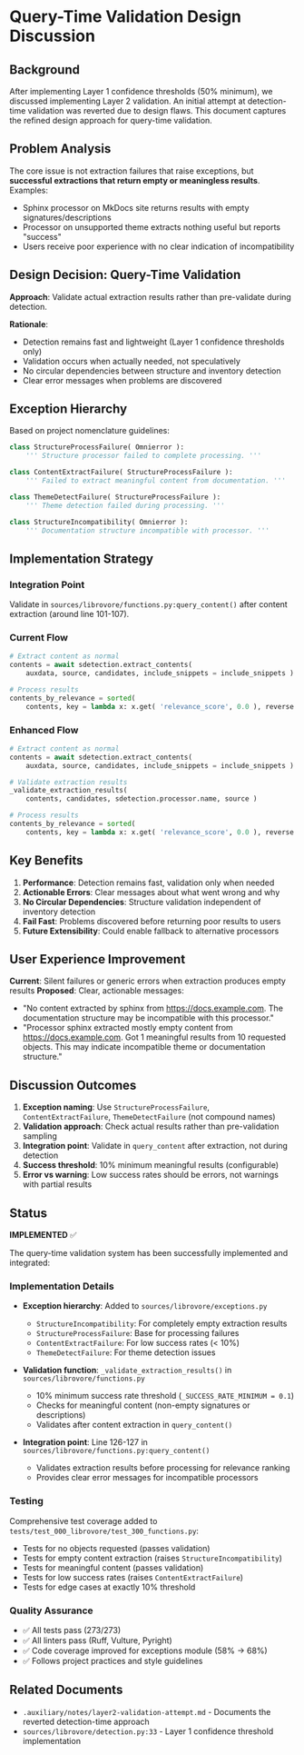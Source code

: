# Query-Time Validation Design Discussion

## Background

After implementing Layer 1 confidence thresholds (50% minimum), we discussed implementing Layer 2 validation. An initial attempt at detection-time validation was reverted due to design flaws. This document captures the refined design approach for query-time validation.

## Problem Analysis

The core issue is not extraction failures that raise exceptions, but **successful extractions that return empty or meaningless results**. Examples:
- Sphinx processor on MkDocs site returns results with empty signatures/descriptions
- Processor on unsupported theme extracts nothing useful but reports "success"
- Users receive poor experience with no clear indication of incompatibility

## Design Decision: Query-Time Validation

**Approach**: Validate actual extraction results rather than pre-validate during detection.

**Rationale**:
- Detection remains fast and lightweight (Layer 1 confidence thresholds only)
- Validation occurs when actually needed, not speculatively
- No circular dependencies between structure and inventory detection
- Clear error messages when problems are discovered

## Exception Hierarchy

Based on project nomenclature guidelines:

```python
class StructureProcessFailure( Omnierror ):
    ''' Structure processor failed to complete processing. '''

class ContentExtractFailure( StructureProcessFailure ):
    ''' Failed to extract meaningful content from documentation. '''

class ThemeDetectFailure( StructureProcessFailure ):
    ''' Theme detection failed during processing. '''

class StructureIncompatibility( Omnierror ):
    ''' Documentation structure incompatible with processor. '''
```

## Implementation Strategy

### Integration Point
Validate in `sources/librovore/functions.py:query_content()` after content extraction (around line 101-107).

### Current Flow
```python
# Extract content as normal
contents = await sdetection.extract_contents(
    auxdata, source, candidates, include_snippets = include_snippets )

# Process results
contents_by_relevance = sorted(
    contents, key = lambda x: x.get( 'relevance_score', 0.0 ), reverse = True )
```

### Enhanced Flow
```python
# Extract content as normal
contents = await sdetection.extract_contents(
    auxdata, source, candidates, include_snippets = include_snippets )

# Validate extraction results
_validate_extraction_results(
    contents, candidates, sdetection.processor.name, source )

# Process results
contents_by_relevance = sorted(
    contents, key = lambda x: x.get( 'relevance_score', 0.0 ), reverse = True )
```

## Key Benefits

1. **Performance**: Detection remains fast, validation only when needed
2. **Actionable Errors**: Clear messages about what went wrong and why
3. **No Circular Dependencies**: Structure validation independent of inventory detection
4. **Fail Fast**: Problems discovered before returning poor results to users
5. **Future Extensibility**: Could enable fallback to alternative processors

## User Experience Improvement

**Current**: Silent failures or generic errors when extraction produces empty results
**Proposed**: Clear, actionable messages:
- "No content extracted by sphinx from https://docs.example.com. The documentation structure may be incompatible with this processor."
- "Processor sphinx extracted mostly empty content from https://docs.example.com. Got 1 meaningful results from 10 requested objects. This may indicate incompatible theme or documentation structure."

## Discussion Outcomes

1. **Exception naming**: Use `StructureProcessFailure`, `ContentExtractFailure`, `ThemeDetectFailure` (not compound names)
2. **Validation approach**: Check actual results rather than pre-validation sampling
3. **Integration point**: Validate in `query_content` after extraction, not during detection
4. **Success threshold**: 10% minimum meaningful results (configurable)
5. **Error vs warning**: Low success rates should be errors, not warnings with partial results

## Status

**IMPLEMENTED** ✅

The query-time validation system has been successfully implemented and integrated:

### Implementation Details

- **Exception hierarchy**: Added to `sources/librovore/exceptions.py`
  - `StructureIncompatibility`: For completely empty extraction results
  - `StructureProcessFailure`: Base for processing failures  
  - `ContentExtractFailure`: For low success rates (< 10%)
  - `ThemeDetectFailure`: For theme detection issues

- **Validation function**: `_validate_extraction_results()` in `sources/librovore/functions.py`
  - 10% minimum success rate threshold (`_SUCCESS_RATE_MINIMUM = 0.1`)
  - Checks for meaningful content (non-empty signatures or descriptions)
  - Validates after content extraction in `query_content()`

- **Integration point**: Line 126-127 in `sources/librovore/functions.py:query_content()`
  - Validates extraction results before processing for relevance ranking
  - Provides clear error messages for incompatible processors

### Testing

Comprehensive test coverage added to `tests/test_000_librovore/test_300_functions.py`:
- Tests for no objects requested (passes validation)
- Tests for empty content extraction (raises `StructureIncompatibility`)
- Tests for meaningful content (passes validation)
- Tests for low success rates (raises `ContentExtractFailure`)
- Tests for edge cases at exactly 10% threshold

### Quality Assurance

- ✅ All tests pass (273/273)
- ✅ All linters pass (Ruff, Vulture, Pyright)
- ✅ Code coverage improved for exceptions module (58% → 68%)
- ✅ Follows project practices and style guidelines

## Related Documents

- `.auxiliary/notes/layer2-validation-attempt.md` - Documents the reverted detection-time approach
- `sources/librovore/detection.py:33` - Layer 1 confidence threshold implementation
